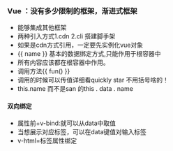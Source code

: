 ### Vue ：没有多少限制的框架，渐进式框架

- 能够集成其他框架
- 两种引入方式1.cdn 2.cli 搭建脚手架
- 如果是cdn方式引用，一定要先实例化vue对象
- {{ name }}  基本的数据绑定方式,只能作用于根容器中
- 所有内容应该都在根容器中作用。
- 调用方法{{ fun() }}
- 调用的时候可以传值详细看quickly star 不用括号啥的！
- this.name 而不是san 的this . data . name

#### 双向绑定

- 属性前+v-bind:就可以从data中取值
- 当想展示对应标签，可以在data键值对输入标签
- v-html=标签属性绑定
